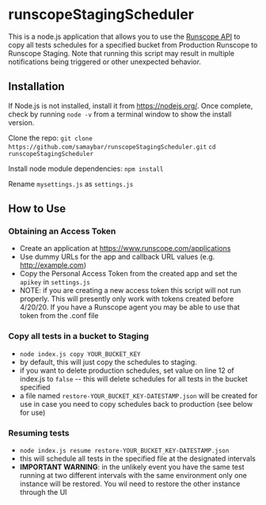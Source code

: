 # runscopeStagingScheduler

This is a node.js application that allows you to use the [Runscope API](https://www.runscope.com/docs/api) to copy all tests schedules for a specified bucket from Production Runscope to Runscope Staging. Note that running this script may result in multiple notifications being triggered or other unexpected behavior.

## Installation
If Node.js is not installed, install it from https://nodejs.org/. Once complete, check by running ```node -v``` from a terminal window to show the install version.

Clone the repo:
`git clone https://github.com/samaybar/runscopeStagingScheduler.git`
`cd runscopeStagingScheduler`

Install node module dependencies:
`npm install`

Rename `mysettings.js` as `settings.js`

## How to Use

### Obtaining an Access Token

- Create an application at https://www.runscope.com/applications
- Use dummy URLs for the app and callback URL values (e.g. http://example.com)
- Copy the Personal Access Token from the created app and set the `apikey` in `settings.js`
- NOTE: if you are creating a new access token this script will not run properly. This will presently only work with tokens created before 4/20/20. If you have a Runscope agent you may be able to use that token from the .conf file

### Copy all tests in a bucket to Staging

- `node index.js copy YOUR_BUCKET_KEY`
- by default, this will just copy the schedules to staging.
- if you want to delete production schedules, set value on line 12 of index.js to `false` -- this will delete schedules for all tests in the bucket specified
- a file named `restore-YOUR_BUCKET_KEY-DATESTAMP.json` will be created for use in case you need to copy schedules back to production (see below for use)

### Resuming tests

- `node index.js resume restore-YOUR_BUCKET_KEY-DATESTAMP.json`
- this will schedule all tests in the specified file at the designated intervals
- **IMPORTANT WARNING**: in the unlikely event you have the same test running at two different intervals with the same environment only one instance will be restored. You wil need to restore the other instance through the UI


